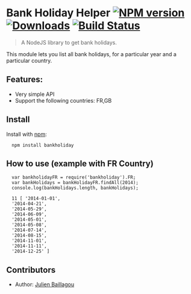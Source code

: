 # Bank Holiday Helper [![NPM version][npm-image]][npm-url] [![Downloads][downloads-image]][npm-url] [![Build Status][travis-image]][travis-url]
> A NodeJS library to get bank holidays.

This module lets you list all bank holidays, for a particular year and a particular country.

## Features:

* Very simple API
* Support the following countries: FR,GB

## Install

Install with [npm](http://github.com/isaacs/npm):

```
  npm install bankholiday
```
## How to use (example with FR Country)
```
  var bankholidayFR = require('bankholiday').FR;
  var bankHolidays = bankHolidayFR.findAll(2014);
  console.log(bankHolidays.length, bankHolidays); 

  11 [ '2014-01-01',
  '2014-04-21',
  '2014-05-29',
  '2014-06-09',
  '2014-05-01',
  '2014-05-08',
  '2014-07-14',
  '2014-08-15',
  '2014-11-01',
  '2014-11-11',
  '2014-12-25' ]
```

## Contributors

 * Author: [Julien Baillagou](https://github.com/julb)

[downloads-image]: http://img.shields.io/npm/dm/bankholiday.svg
[npm-url]: https://npmjs.org/package/bankholiday
[npm-image]: http://img.shields.io/npm/v/bankholiday.svg

[travis-url]: https://travis-ci.org/julb/node-bankholiday
[travis-image]: https://travis-ci.org/julb/node-bankholiday.svg
